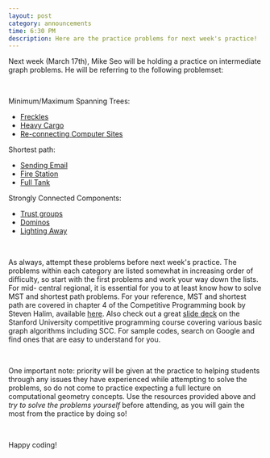 ```yaml
---
layout: post
category: announcements
time: 6:30 PM
description: Here are the practice problems for next week's practice!
---
```


Next week (March 17th), Mike Seo will be holding a practice on 
intermediate graph problems. He will be referring to the following 
problemset:

<br/>

Minimum/Maximum Spanning Trees:

  * [Freckles][1]
  * [Heavy Cargo][2]
  * [Re-connecting Computer Sites][3]

Shortest path:

  * [Sending Email][4]
  * [Fire Station][5]
  * [Full Tank][6]

Strongly Connected Components:

  * [Trust groups][7]
  * [Dominos][8]
  * [Lighting Away][9]

<br/>

As always, attempt these problems before next week's practice. The problems 
within each category are listed somewhat in increasing order of difficulty, 
so start with the first problems and work your way down the lists. For mid-
central regional, it is essential for you to at least know how to solve MST and
shortest path problems. For your reference, MST and shortest path are covered 
in chapter 4 of the Competitive Programming book by Steven Halim, available 
[here][Halim]. Also check out a great [slide deck][StanfordGraph] on the Stanford University
competitive programming course covering various basic graph algorithms including SCC. 
For sample codes, search on Google and find ones that are easy to understand for you.

<br/>

One important note: priority will be given at the practice to helping 
students through any issues they have experienced while attempting to solve 
the problems, so do not come to practice expecting a full lecture on 
computational geometry concepts. Use the resources provided above and <i>try 
to solve the problems yourself</i> before attending, as you will gain the 
most from the practice by doing so!

<br/>

Happy coding!

[Halim]: http://www.comp.nus.edu.sg/~stevenha/myteaching/competitive_programming/cp1.pdf
[StanfordGraph]: http://web.stanford.edu/class/cs97si/06-basic-graph-algorithms.pdf
[1]: http://uva.onlinejudge.org/index.php?option=com_onlinejudge&Itemid=8&category=12&page=show_problem&problem=975
[2]: http://uva.onlinejudge.org/index.php?option=com_onlinejudge&Itemid=8&category=7&page=show_problem&problem=485
[3]: http://uva.onlinejudge.org/index.php?option=com_onlinejudge&Itemid=8&category=11&page=show_problem&problem=849
[4]: http://uva.onlinejudge.org/index.php?option=com_onlinejudge&Itemid=8&category=21&page=show_problem&problem=1927
[5]: http://uva.onlinejudge.org/index.php?option=com_onlinejudge&Itemid=8&category=14&page=show_problem&problem=1219
[6]: http://uva.onlinejudge.org/index.php?option=com_onlinejudge&Itemid=8&category=25&page=show_problem&problem=2352
[7]: http://uva.onlinejudge.org/index.php?option=com_onlinejudge&Itemid=8&category=117&page=show_problem&problem=2756
[8]: http://uva.onlinejudge.org/index.php?option=com_onlinejudge&Itemid=8&category=27&page=show_problem&problem=2499
[9]: http://uva.onlinejudge.org/index.php?option=com_onlinejudge&Itemid=8&category=117&page=show_problem&problem=2870
